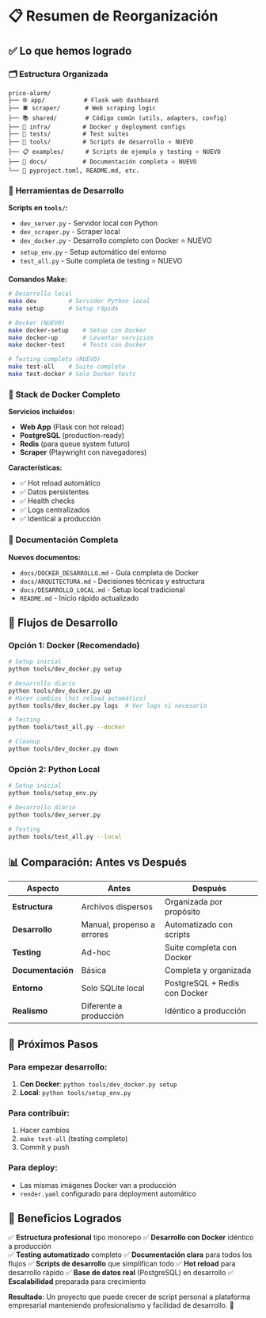 # 📋 Resumen de Reorganización

## ✅ **Lo que hemos logrado**

### 🗂️ **Estructura Organizada**
```
price-alarm/
├── 🌐 app/           # Flask web dashboard
├── 🕷️ scraper/       # Web scraping logic  
├── 📚 shared/        # Código común (utils, adapters, config)
├── 🐳 infra/         # Docker y deployment configs
├── 🧪 tests/         # Test suites
├── 🔧 tools/         # Scripts de desarrollo ⭐ NUEVO
├── 📋 examples/      # Scripts de ejemplo y testing ⭐ NUEVO
├── 📖 docs/          # Documentación completa ⭐ NUEVO
└── 📄 pyproject.toml, README.md, etc.
```

### 🔧 **Herramientas de Desarrollo**

**Scripts en `tools/`:**
- `dev_server.py` - Servidor local con Python
- `dev_scraper.py` - Scraper local
- `dev_docker.py` - Desarrollo completo con Docker ⭐ NUEVO
- `setup_env.py` - Setup automático del entorno
- `test_all.py` - Suite completa de testing ⭐ NUEVO

**Comandos Make:**
```bash
# Desarrollo local
make dev         # Servidor Python local
make setup       # Setup rápido

# Docker (NUEVO)
make docker-setup    # Setup con Docker
make docker-up       # Levantar servicios
make docker-test     # Tests con Docker

# Testing completo (NUEVO)
make test-all    # Suite completa
make test-docker # Solo Docker tests
```

### 🐳 **Stack de Docker Completo**

**Servicios incluidos:**
- **Web App** (Flask con hot reload)
- **PostgreSQL** (production-ready)
- **Redis** (para queue system futuro)
- **Scraper** (Playwright con navegadores)

**Características:**
- ✅ Hot reload automático
- ✅ Datos persistentes
- ✅ Health checks
- ✅ Logs centralizados
- ✅ Identical a producción

### 📖 **Documentación Completa**

**Nuevos documentos:**
- `docs/DOCKER_DESARROLLO.md` - Guía completa de Docker
- `docs/ARQUITECTURA.md` - Decisiones técnicas y estructura
- `docs/DESARROLLO_LOCAL.md` - Setup local tradicional
- `README.md` - Inicio rápido actualizado

## 🎯 **Flujos de Desarrollo**

### **Opción 1: Docker (Recomendado)**
```bash
# Setup inicial
python tools/dev_docker.py setup

# Desarrollo diario
python tools/dev_docker.py up
# Hacer cambios (hot reload automático)
python tools/dev_docker.py logs  # Ver logs si necesario

# Testing
python tools/test_all.py --docker

# Cleanup
python tools/dev_docker.py down
```

### **Opción 2: Python Local**
```bash
# Setup inicial
python tools/setup_env.py

# Desarrollo diario
python tools/dev_server.py

# Testing
python tools/test_all.py --local
```

## 📊 **Comparación: Antes vs Después**

| Aspecto | Antes | Después |
|---------|-------|---------|
| **Estructura** | Archivos dispersos | Organizada por propósito |
| **Desarrollo** | Manual, propenso a errores | Automatizado con scripts |
| **Testing** | Ad-hoc | Suite completa con Docker |
| **Documentación** | Básica | Completa y organizada |
| **Entorno** | Solo SQLite local | PostgreSQL + Redis con Docker |
| **Realismo** | Diferente a producción | Idéntico a producción |

## 🚀 **Próximos Pasos**

### **Para empezar desarrollo:**
1. **Con Docker**: `python tools/dev_docker.py setup`
2. **Local**: `python tools/setup_env.py`

### **Para contribuir:**
1. Hacer cambios
2. `make test-all` (testing completo)
3. Commit y push

### **Para deploy:**
- Las mismas imágenes Docker van a producción
- `render.yaml` configurado para deployment automático

## 🎉 **Beneficios Logrados**

✅ **Estructura profesional** tipo monorepo
✅ **Desarrollo con Docker** idéntico a producción  
✅ **Testing automatizado** completo
✅ **Documentación clara** para todos los flujos
✅ **Scripts de desarrollo** que simplifican todo
✅ **Hot reload** para desarrollo rápido
✅ **Base de datos real** (PostgreSQL) en desarrollo
✅ **Escalabilidad** preparada para crecimiento

**Resultado**: Un proyecto que puede crecer de script personal a plataforma empresarial manteniendo profesionalismo y facilidad de desarrollo. 🎯
